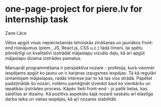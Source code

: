 # one-page-project for piere.lv for internship task

Zane Lāce

Vēlos apgūt visas nepieciešamās tehniskās zināšanas un jaunākos front-end risinājumus (piem., JS, React.js, CSS u.c.) tādā līmenī, lai spētu pilnvērtīgi un kvalitatīvi izstrādāt mājaslapu vizuālo daļu, kā arī apgūt mājaslapu dizaina izstrādes pamatus.

Manuprāt programmēšana ir perspektīva nozare - profesija, kurā vienmēr iespējams apgūt ko jaunu un ir karjeras izaugsmes iespējas. Tā kā regulāri izmantojam mājaslapas, radās interese par to kā tas viss strādā. Papētot padziļinātāk šo nozari, nolēmu pamēģināt izveidot kaut ko vienkāršu un iepatikās izstrādes process. Kāpēc tieši front-end - jo patīk lietas, kas saistītas ar dizainu. Kā pozitīvu aspekstu šajā nozarē saskatu arī elastīga darba laika un vietas iespējas, kā aŗī nozares stabilitāti.
